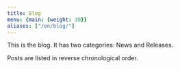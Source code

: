 ```yaml
---
title: Blog
menu: {main: {weight: 30}}
aliases: ["/en/blog/"]
---
```


This is the blog. It has two categories: News and Releases.

Posts are listed in reverse chronological order.
